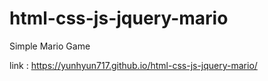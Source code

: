# html-css-js-jquery-mario

Simple Mario Game

link : https://yunhyun717.github.io/html-css-js-jquery-mario/
